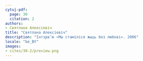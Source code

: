 ```yaml
---
cytuj-pdf:
  page: 30
  citation: 2
authors:
- Святлана Алексіевіч
title: "Святлана Алексіевіч"
description: "Інтэрв’ю «Мы стаміліся жыць без любові». 2006"
locale: "be_BY"
images:
- cites/30-2/preview.png
---
```

